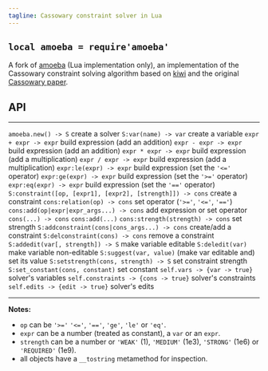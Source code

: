 ```yaml
---
tagline: Cassowary constraint solver in Lua
---
```


## `local amoeba = require'amoeba'`

A fork of [amoeba](https://github.com/starwing/amoeba) (Lua implementation
only), an implementation of the Cassowary constraint solving algorithm based
on [kiwi](https://github.com/nucleic/kiwi) and the original
[Cassowary paper](http://constraints.cs.washington.edu/solvers/uist97.html).

## API

----------------------------------------------------------- -----------------------------------------
`amoeba.new() -> S`                                         create a solver
`S:var(name) -> var`                                        create a variable
`expr + expr -> expr`                                       build expression (add an addition)
`expr - expr -> expr`                                       build expression (add an addition)
`expr * expr -> expr`                                       build expression (add a multiplication)
`expr / expr -> expr`                                       build expression (add a multiplication)
`expr:le(expr) -> expr`                                     build expression (set the `'<='` operator)
`expr:ge(expr) -> expr`                                     build expression (set the `'>='` operator)
`expr:eq(expr) -> expr`                                     build expression (set the `'=='` operator)
`S:constraint([op, [expr1], [expr2], [strength]]) -> cons`  create a constraint
`cons:relation(op) -> cons`                                 set operator (`'>='`, `'<='`, `'=='`)
`cons:add(op|expr|expr_args...) -> cons`                    add expression or set operator
`cons(...) -> cons`                                         `cons:add(...)`
`cons:strength(strength) -> cons`                           set strength
`S:addconstraint(cons|cons_args...) -> cons`                create/add a constraint
`S:delconstraint(cons) -> cons`                             remove a constraint
`S:addedit(var[, strength]) -> S`                           make variable editable
`S:deledit(var)`                                            make variable non-editable
`S:suggest(var, value)`                                     (make var editable and) set its value
`S:setstrength(cons, strength) -> S`                        set constraint strength
`S:set_constant(cons, constant)`                            set constant
`self.vars -> {var -> true}`                                solver's variables
`self.constraints -> {cons -> true}`                        solver's constraints
`self.edits -> {edit -> true}`                              solver's edits
----------------------------------------------------------- -----------------------------------------

__Notes:__

  * `op` can be `'>='` `'<='`, `'=='`, `'ge'`, `'le'` or `'eq'`.
  * `expr` can be a number (treated as constant), a `var` or an `expr`.
  * `strength` can be a number or `'WEAK'` (1), `'MEDIUM'` (1e3),
  `'STRONG'` (1e6) or `'REQUIRED'` (1e9).
  * all objects have a `__tostring` metamethod for inspection.
